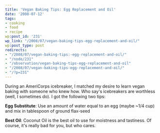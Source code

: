 ```yaml
---
title: 'Vegan Baking Tips: Egg Replacement and Oil'
date: '2008-07-12'
tags:
- cooking
- food
- recipe
wp:post_id: '231'
wp_link: "/2008/07/vegan-baking-tips-egg-replacement-and-oil/"
wp:post_type: post
redirects:
- "/2008/07/vegan-baking-tips:-egg-replacement-and-oil/"
- "/node/231"
- "/observation/vegan-baking-tips-egg-replacement-and-oil"
- "/2008/07/vegan-baking-tips-egg-replacement-and-oil/"
- "/?p=231"
---
```


During an AmeriCorps icebreaker, I matched my desire to learn vegan baking with someone who knew how. Who say's icebreakers are worthless (well, I sometimes do). I got the following two tips:

**Egg Substitute**: Use an amount of water equal to an egg (maybe ~1/4 cup) and mix in tablespoon of ground flax-seed

**Best Oil**: Coconut Oil is the best oil to use for moistness and tastiness. Of course, it's really bad for you, but who cares.
